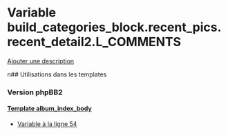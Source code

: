 # Variable build_categories_block.recent_pics.recent_detail2.L_COMMENTS
[Ajouter une description](https://fa-tvars.appspot.com/build_categories_block.recent_pics.recent_detail2.L_COMMENTS)

n## Utilisations dans les templates

### Version phpBB2

#### [Template album_index_body](subsilver/album_index_body.md)
* [Variable à la ligne 54](../subsilver/album_index_body.tpl#L54)